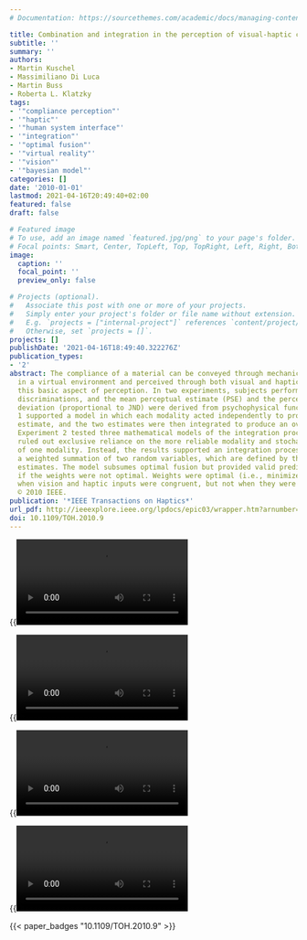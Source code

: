 ```yaml
---
# Documentation: https://sourcethemes.com/academic/docs/managing-content/

title: Combination and integration in the perception of visual-haptic compliance information
subtitle: ''
summary: ''
authors:
- Martin Kuschel
- Massimiliano Di Luca
- Martin Buss
- Roberta L. Klatzky
tags:
- '"compliance perception"'
- '"haptic"'
- '"human system interface"'
- '"integration"'
- '"optimal fusion"'
- '"virtual reality"'
- '"vision"'
- '"bayesian model"'
categories: []
date: '2010-01-01'
lastmod: 2021-04-16T20:49:40+02:00
featured: false
draft: false

# Featured image
# To use, add an image named `featured.jpg/png` to your page's folder.
# Focal points: Smart, Center, TopLeft, Top, TopRight, Left, Right, BottomLeft, Bottom, BottomRight.
image:
  caption: ''
  focal_point: ''
  preview_only: false

# Projects (optional).
#   Associate this post with one or more of your projects.
#   Simply enter your project's folder or file name without extension.
#   E.g. `projects = ["internal-project"]` references `content/project/deep-learning/index.md`.
#   Otherwise, set `projects = []`.
projects: []
publishDate: '2021-04-16T18:49:40.322276Z'
publication_types:
- '2'
abstract: The compliance of a material can be conveyed through mechanical interactions
  in a virtual environment and perceived through both visual and haptic cues. We investigated
  this basic aspect of perception. In two experiments, subjects performed compliance
  discriminations, and the mean perceptual estimate (PSE) and the perceptual standard
  deviation (proportional to JND) were derived from psychophysical functions. Experiment
  1 supported a model in which each modality acted independently to produce a compliance
  estimate, and the two estimates were then integrated to produce an overall value.
  Experiment 2 tested three mathematical models of the integration process. The data
  ruled out exclusive reliance on the more reliable modality and stochastic selection
  of one modality. Instead, the results supported an integration process that constitutes
  a weighted summation of two random variables, which are defined by the single modality
  estimates. The model subsumes optimal fusion but provided valid predictions also
  if the weights were not optimal. Weights were optimal (i.e., minimized variance)
  when vision and haptic inputs were congruent, but not when they were incongruent.
  © 2010 IEEE.
publication: '*IEEE Transactions on Haptics*'
url_pdf: http://ieeexplore.ieee.org/lpdocs/epic03/wrapper.htm?arnumber=5438991
doi: 10.1109/TOH.2010.9
---
```


{{<video src="compliance_s-4.mp4">}}

{{<video src="GeneralSetup.mp4">}}

{{<video src="SetupNonisometric.mp4">}}

{{<video src="AllConditions.mp4">}}

{{< paper_badges "10.1109/TOH.2010.9" >}}
